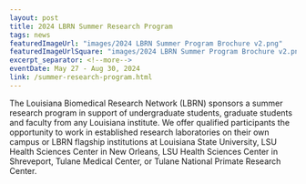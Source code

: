 ```yaml
---
layout: post
title: 2024 LBRN Summer Research Program
tags: news
featuredImageUrl: "images/2024 LBRN Summer Program Brochure v2.png"
featuredImageUrlSquare: "images/2024 LBRN Summer Program Brochure v2.png"
excerpt_separator: <!--more-->
eventDate: May 27 - Aug 30, 2024 
link: /summer-research-program.html
---
```


      
The Louisiana Biomedical Research Network (LBRN) sponsors a summer research program in support of undergraduate students, graduate students and faculty from any Louisiana institute. We offer qualified participants the opportunity to work in established research laboratories on their own campus or LBRN flagship institutions at Louisiana State University, LSU Health Sciences Center in New Orleans, LSU Health Sciences Center in Shreveport, Tulane Medical Center, or Tulane National Primate Research Center. 
    
